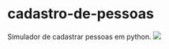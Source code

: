 # cadastro-de-pessoas
Simulador de cadastrar pessoas em python. 
![](https://github.com/hyokojiro/cadastro-de-pessoas/blob/eef0c766161067a1399f93a9b7803a834aa44933/Screenshot_2021-10-10-19-42-26-1-1.png)
